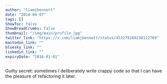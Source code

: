 ```yaml
---
author: "liamjbennett"
date: "2014-04-07"
tags: []
ShowToc: false
ShowBreadCrumbs: false
thumbnail: "/img/main/profile.jpg"
twitter_link: "https://x.com/liamjbennett/status/453279269230112769"
mastodon_link: ""
bluesky_link: ""
linkedin_link: ""
expiryDate: "2016-01-01"
---
```


Guilty secret: sometimes I deliberately write crappy code so that I can have the pleasure of refactoring it later.

